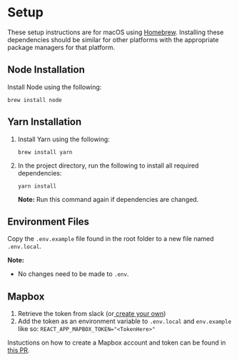 # Setup

These setup instructions are for macOS using [Homebrew](https://brew.sh). Installing these dependencies should be similar for other platforms with the appropriate package managers for that platform.

## Node Installation

Install Node using the following:

```shell
brew install node
```

## Yarn Installation

1. Install Yarn using the following:

    ```shell
    brew install yarn
    ```

2. In the project directory, run the following to install all required dependencies:

    ```shell
    yarn install
    ```

    **Note:** Run this command again if dependencies are changed.

## Environment Files

Copy the `.env.example` file found in the root folder to a new file named `.env.local`.

**Note:**

* No changes need to be made to `.env`.

## Mapbox
1. Retrieve the token from slack (or[ create your own](https://account.mapbox.com/))
2. Add the token as an environment variable to `.env.local` and `env.example` like so:
`REACT_APP_MAPBOX_TOKEN="<TokenHere>"`

Instuctions on how to create a Mapbox account and token can be found in [this PR](https://github.com/DiljotSG/Throne-Web/pull/64).
